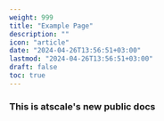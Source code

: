 ```yaml
---
weight: 999
title: "Example Page"
description: ""
icon: "article"
date: "2024-04-26T13:56:51+03:00"
lastmod: "2024-04-26T13:56:51+03:00"
draft: false
toc: true
---
```

### This is atscale's new public docs
